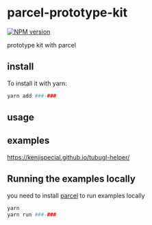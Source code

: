 # parcel-prototype-kit

[![NPM version][npm-image]][npm-url] 

prototype kit with parcel

## install

To install it with yarn:

```sh
yarn add ###-###
```

## usage




## examples

https://kenjispecial.github.io/tubugl-helper/

## Running the examples locally

you need to install [parcel](https://github.com/parcel-bundler/parcel) to run examples locally

```sh
yarn
yarn run ###-###
```

[npm-image]: https://img.shields.io/npm/v/###-###.svg?style=flat-square
[npm-url]: https://www.npmjs.com/package/###-###
 
